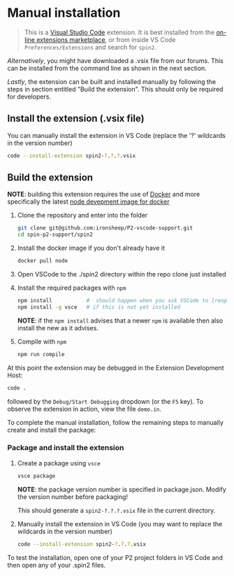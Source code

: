 # Manual installation

> This is a [Visual Studio Code](https://code.visualstudio.com/download) extension. It is best installed from the [on-line extensions marketplace](https://marketplace.visualstudio.com/items?itemName=ironsheep.spin2), or from inside VS Code `Preferences/Extensions` and search for `spin2`.

_Alternatively_, you might have downloaded a .vsix file from our forums. This can be installed from the command line as shown in the next section.

_Lastly_, the extension can be built and installed manually by following the steps in section entitled "Build the extension". This should only be required for developers.

## Install the extension (.vsix file)

You can manually install the extension in VS Code (replace the '?' wildcards in the version number)

```bash
code --install-extension spin2-?.?.?.vsix
```

## Build the extension

**NOTE**: building this extension requires the use of [Docker](https://www.docker.com/) and more specifically the latest [node devepment image for docker](https://hub.docker.com/_/node)

1. Clone the repository and enter into the folder

   ```bash
   git clone git@github.com:ironsheep/P2-vscode-support.git
   cd spin-p2-support/spin2
   ```

1. Install the docker image if you don't already have it

   ```bash
   docker pull node
   ```

1. Open VSCode to the ./spin2 directory within the repo clone just installed

1. Install the required packages with `npm`

   ```bash
   npm install           #  should happen when you ask VSCode to [reopen in container]
   npm install -g vsce   # if this is not yet installed
   ```

   **NOTE**: if the `npm install` advises that a newer `npm` is available then also install the new as it advises.

1. Compile with `npm`

   ```bash
   npm run compile
   ```

At this point the extension may be debugged in the Extension Development Host:

```bash
code .
```

followed by the `Debug/Start Debugging` dropdown (or the `F5` key). To observe the extension in action, view the file `demo.in`.

To complete the manual installation, follow the remaining steps to manually create and install the package:

### Package and install the extension

1. Create a package using `vsce`

   ```bash
   vsce package
   ```

   **NOTE**: the package version number is specified in package.json. Modify the version number before packaging!

   This should generate a `spin2-?.?.?.vsix` file in the current directory.

1. Manually install the extension in VS Code (you may want to replace the wildcards in the version number)

   ```bash
   code --install-extension spin2-?.?.?.vsix
   ```

To test the installation, open one of your P2 project folders in VS Code and then open any of your .spin2 files.
